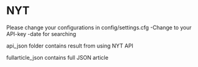 # NYT

Please change your configurations  in config/settings.cfg
 -Change to your API-key
 -date for searching

api_json folder contains result from using NYT API

fullarticle_json contains full JSON article

